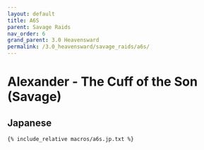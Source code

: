 ```yaml
---
layout: default
title: A6S
parent: Savage Raids
nav_order: 6
grand_parent: 3.0 Heavensward
permalink: /3.0_heavensward/savage_raids/a6s/
---
```


# Alexander - The Cuff of the Son (Savage)

## Japanese
```
{% include_relative macros/a6s.jp.txt %}
```
